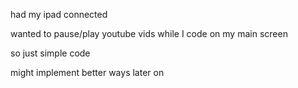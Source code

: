 had my ipad connected

wanted to pause/play youtube vids while I code on my main screen

so just simple code

might implement better ways later on

